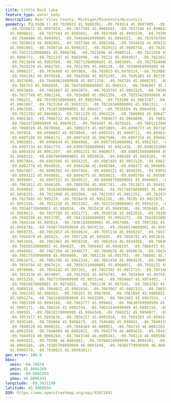 ```yaml
---
title: Little Rock Lake
feature_type: water_body
description: Near Vilas County, Michigan/Minnesota/Wisconsin
geometry: POLYGON ((-89.7038823 45.9999391, -89.703914 45.9997905, -89.7039065 45.9997409,
  -89.7038672 45.9997024, -89.7037505 45.9996585, -89.7037346 45.9996421, -89.70372709999999
  45.9996032, -89.7037584 45.9995651, -89.7037898 45.9995539, -89.7039698 45.9995485,
  -89.7040406 45.9994993, -89.70404069999999 45.9994553, -89.70397079999999 45.9993508,
  -89.7038615 45.9992901, -89.7037366 45.9992568, -89.7034936 45.9992287, -89.70335300000001
  45.9991903, -89.7030716 45.9990251, -89.7029151 45.9989754, -89.70247670000001 45.9988866,
  -89.70222320000001 45.9988748, -89.7021696 45.9988514, -89.7021558 45.9987815, -89.70216360000001
  45.9986772, -89.7021337 45.9983998, -89.70222 45.9983027, -89.7022822 45.9982754,
  -89.7023689 45.9982589, -89.70271390000001 45.9983089, -89.70279240000001 45.9983037,
  -89.7029259 45.9982705, -89.7032399 45.998139, -89.70340469999999 45.9980839, -89.70354620000001
  45.9980237, -89.7036406 45.997969, -89.703853 45.9978314, -89.7039867 45.9977604,
  -89.7041361 45.9976558, -89.7043566 45.9975295, -89.7045301 45.9973979, -89.70460129999999
  45.9973098, -89.70469629999999 45.9971339, -89.704785 45.9968255, -89.7047781 45.9966496,
  -89.704763 45.9966056, -89.70470090000001 45.996523, -89.7046067 45.9964566, -89.7044657
  45.9963849, -89.7042067 45.9963074, -89.7039795 45.9961529, -89.70386929999999 45.9961247,
  -89.7037749 45.9961248, -89.7036808 45.9961356, -89.70355429999999 45.9961851, -89.7034285
  45.996251, -89.70330250000001 45.9962949, -89.703208 45.9963107, -89.70248410000001
  45.9963097, -89.7023264 45.9963315, -89.70226340000001 45.9963311, -89.70210609999999
  45.9963585, -89.70185360000001 45.996457, -89.7016569 45.9964458, -89.7013338 45.9964069,
  -89.7012392 45.9964063, -89.7011129 45.9964226, -89.7009869 45.9964778, -89.70090039999999
  45.9965383, -89.7006722 45.9967414, -89.7004677 45.9968898, -89.7003417 45.9969394,
  -89.70024739999999 45.9969615, -89.7001607 45.9970163, -89.70012130000001 45.9970602,
  -89.7000589 45.9970988, -89.7000273 45.9971099, -89.6998773 45.9971097, -89.6996879
  45.997054, -89.6996092 45.9970045, -89.6995931 45.9969711, -89.699624 45.9969052,
  -89.6997186 45.9968171, -89.6997418 45.9967506, -89.6997258 45.9966624, -89.69969399999999
  45.9965855, -89.6996934 45.9964968, -89.69973950000001 45.9962763, -89.6997392 45.9962215,
  -89.6997234 45.9961774, -89.69967560000001 45.9961438, -89.69962820000001 45.9961272,
  -89.6993435 45.9961267, -89.6991215 45.9960877, -89.69891509999999 45.9960266, -89.6987883
  45.9960152, -89.69870090000001 45.9959819, -89.698589 45.9959101, -89.69846130000001
  45.9957884, -89.6983565 45.9956335, -89.6982491 45.9953129, -89.6982393 45.995202,
  -89.6983778 45.9948935, -89.6984246 45.9948384, -89.698472 45.9948054, -89.6985347
  45.9947887, -89.6986301 45.9947944, -89.6988221 45.9948391, -89.6991091 45.9949285,
  -89.6993322 45.9949841, -89.6994275 45.9950011, -89.6995785 45.9950071, -89.6996729
  45.9949907, -89.6997521 45.9949522, -89.69998750000001 45.9946603, -89.700074 45.9946218,
  -89.7002011 45.9946169, -89.7006786 45.9947781, -89.7011871 45.994923, -89.7015353
  45.9949843, -89.70163030000001 45.9949956, -89.70178850000001 45.994996, -89.7020735
  45.9950355, -89.7021998 45.995069, -89.7023263 45.9951352, -89.70242090000001 45.9951685,
  -89.7027685 45.995219, -89.7028478 45.9952195, -89.70295 45.9951975, -89.7030685
  45.9951536, -89.7031238 45.9951262, -89.70323430000001 45.9950219, -89.7033213 45.9949722,
  -89.70344710000001 45.994934, -89.7035418 45.9949396, -89.7036445 45.9949949, -89.7037155
  45.9950613, -89.7037783 45.9951773, -89.7038726 45.9952935, -89.70396700000001 45.9953487,
  -89.7040298 45.9953705, -89.70415560000001 45.9954372, -89.70426550000001 45.9955032,
  -89.7044148 45.995614, -89.70461830000001 45.9957408, -89.7047202 45.9958456, -89.7047827
  45.9958786, -89.70487749999999 45.9959118, -89.70506570000001 45.9959511, -89.705254
  45.9959735, -89.7053957 45.9959624, -89.7055134 45.9959297, -89.7055768 45.9958912,
  -89.7056479 45.995825, -89.7057128 45.995605, -89.7058791 45.9953635, -89.7060853
  45.9951656, -89.7061961 45.9950338, -89.7062914 45.9949458, -89.70640969999999 45.9948855,
  -89.70658330000001 45.994825, -89.7066463 45.9948197, -89.7066933 45.9948307, -89.70674
  45.9948692, -89.7067394 45.9949577, -89.7066676 45.9950678, -89.70626300000001 45.9955289,
  -89.70617559999999 45.9956609, -89.7061119 45.995793, -89.706095 45.9959254, -89.70617919999999
  45.9961675, -89.7061786 45.9962334, -89.7061458 45.9964535, -89.7060979 45.9965857,
  -89.7059704 45.9967614, -89.70592310000001 45.9968051, -89.7058122 45.9968987, -89.7055682
  45.9970688, -89.7054182 45.997201, -89.7053705 45.9972723, -89.7053463 45.997333,
  -89.7053536 45.9974097, -89.7053926 45.9974702, -89.7054468 45.9975036, -89.7056348
  45.9975259, -89.70573709999999 45.9975146, -89.7059807 45.9974493, -89.7060592 45.9974491,
  -89.70616870000001 45.9974991, -89.7062138 45.997543, -89.7063782 45.9979001, -89.7064017
  45.9980318, -89.7064022 45.9981618, -89.7063967 45.9982323, -89.70635299999999 45.9983798,
  -89.7062281 45.998583, -89.706181 45.9987094, -89.7061894 45.9988855, -89.7061817
  45.9991274, -89.70615069999999 45.9992589, -89.7061983 45.9993524, -89.706261 45.9994021,
  -89.7063399 45.9994349, -89.7063777 45.999462, -89.70638769999999 45.9994868, -89.7063795
  45.9995171, -89.706356 45.9995334, -89.70632449999999 45.9995338, -89.70623019999999
  45.999501, -89.70610379999999 45.9994349, -89.7060252 45.9994077, -89.7058519 45.999369,
  -89.7057417 45.9993636, -89.7056157 45.9993858, -89.7054583 45.9994518, -89.7053409
  45.9995348, -89.705066 45.9998479, -89.7049468 45.999941, -89.7049155 45.9999854,
  -89.7048528 46.0000291, -89.7048369 46.000051, -89.704719 46.0001283, -89.7046481
  46.0001939, -89.7046089 46.0002821, -89.7045779 46.0005678, -89.7045308 46.0006121,
  -89.7044916 46.0006284, -89.7043346 46.0006341, -89.704114 46.0005903, -89.70405119999999
  46.0005625, -89.70396 46.0004982, -89.70390829999999 46.0004391, -89.70390759999999
  46.0004168, -89.70385709999999 46.0003298, -89.70385779999999 46.0001321, -89.7038891
  45.9999779, -89.7038823 45.9999391))
geo_error: 100.0
bbox:
  xmin: -89.70674
  ymin: 45.9946169
  xmax: -89.6982393
  ymax: 46.0006341
longitude: -89.7031199
latitude: 45.9969934
OSM: https://www.openstreetmap.org/way/43021692
---
```

